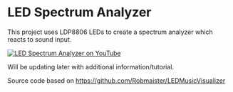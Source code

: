 # LED Spectrum Analyzer

This project uses LDP8806 LEDs to create a spectrum analyzer which reacts to sound input.

[![LED Spectrum Analyzer on YouTube](http://hackmycab.com/downloads/ytthumb2.jpg)](https://www.youtube.com/watch?v=iJcCQy9E0nU)

Will be updating later with additional information/tutorial.

Source code based on https://github.com/Robmaister/LEDMusicVisualizer


